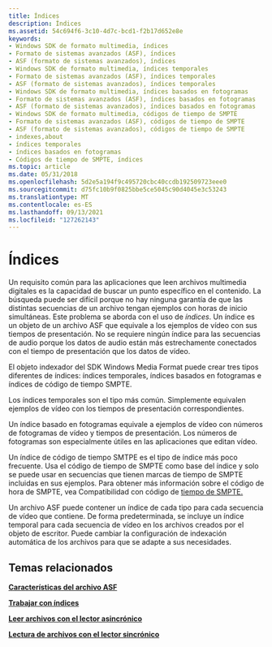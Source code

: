 ```yaml
---
title: Índices
description: Índices
ms.assetid: 54c694f6-3c10-4d7c-bcd1-f2b17d652e8e
keywords:
- Windows SDK de formato multimedia, índices
- Formato de sistemas avanzados (ASF), índices
- ASF (formato de sistemas avanzados), índices
- Windows SDK de formato multimedia, índices temporales
- Formato de sistemas avanzados (ASF), índices temporales
- ASF (formato de sistemas avanzados), índices temporales
- Windows SDK de formato multimedia, índices basados en fotogramas
- Formato de sistemas avanzados (ASF), índices basados en fotogramas
- ASF (formato de sistemas avanzados), índices basados en fotogramas
- Windows SDK de formato multimedia, códigos de tiempo de SMPTE
- Formato de sistemas avanzados (ASF), códigos de tiempo de SMPTE
- ASF (formato de sistemas avanzados), códigos de tiempo de SMPTE
- indexes,about
- índices temporales
- índices basados en fotogramas
- Códigos de tiempo de SMPTE, índices
ms.topic: article
ms.date: 05/31/2018
ms.openlocfilehash: 5d2e5a194f9c495720cbc40ccdb192509723eee0
ms.sourcegitcommit: d75fc10b9f0825bbe5ce5045c90d4045e3c53243
ms.translationtype: MT
ms.contentlocale: es-ES
ms.lasthandoff: 09/13/2021
ms.locfileid: "127262143"
---
```

# <a name="indexes"></a>Índices

Un requisito común para las aplicaciones que leen archivos multimedia digitales es la capacidad de buscar un punto específico en el contenido. La búsqueda puede ser difícil porque no hay ninguna garantía de que las distintas secuencias de un archivo tengan ejemplos con horas de inicio simultáneas. Este problema se aborda con el uso de *índices*. Un índice es un objeto de un archivo ASF que equivale a los ejemplos de vídeo con sus tiempos de presentación. No se requiere ningún índice para las secuencias de audio porque los datos de audio están más estrechamente conectados con el tiempo de presentación que los datos de vídeo.

El objeto indexador del SDK Windows Media Format puede crear tres tipos diferentes de índices: índices temporales, índices basados en fotogramas e índices de código de tiempo SMPTE.

Los índices temporales son el tipo más común. Simplemente equivalen ejemplos de vídeo con los tiempos de presentación correspondientes.

Un índice basado en fotogramas equivale a ejemplos de vídeo con números de fotogramas de vídeo y tiempos de presentación. Los números de fotogramas son especialmente útiles en las aplicaciones que editan vídeo.

Un índice de código de tiempo SMTPE es el tipo de índice más poco frecuente. Usa el código de tiempo de SMPTE como base del índice y solo se puede usar en secuencias que tienen marcas de tiempo de SMPTE incluidas en sus ejemplos. Para obtener más información sobre el código de hora de SMPTE, vea Compatibilidad con código de [tiempo de SMPTE.](smpte-time-code-support.md)

Un archivo ASF puede contener un índice de cada tipo para cada secuencia de vídeo que contiene. De forma predeterminada, se incluye un índice temporal para cada secuencia de vídeo en los archivos creados por el objeto de escritor. Puede cambiar la configuración de indexación automática de los archivos para que se adapte a sus necesidades.

## <a name="related-topics"></a>Temas relacionados

<dl> <dt>

[**Características del archivo ASF**](asf-file-features.md)
</dt> <dt>

[**Trabajar con índices**](working-with-indexes.md)
</dt> <dt>

[**Leer archivos con el lector asincrónico**](reading-files-with-the-asynchronous-reader.md)
</dt> <dt>

[**Lectura de archivos con el lector sincrónico**](reading-files-with-the-synchronous-reader.md)
</dt> </dl>

 

 




